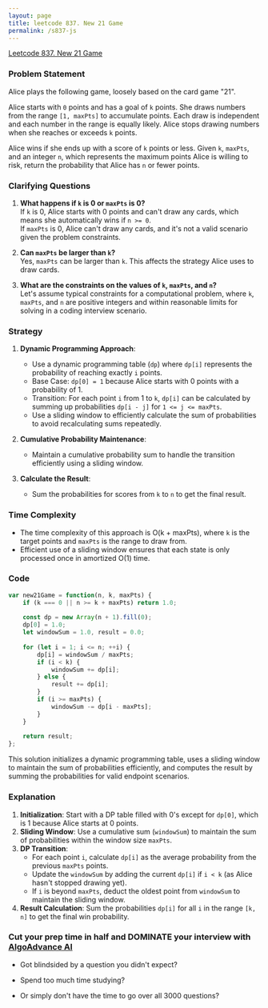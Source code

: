 ```yaml
---
layout: page
title: leetcode 837. New 21 Game
permalink: /s837-js
---
```

[Leetcode 837. New 21 Game](https://algoadvance.github.io/algoadvance/l837)
### Problem Statement

Alice plays the following game, loosely based on the card game "21".

Alice starts with `0` points and has a goal of `k` points. She draws numbers from the range `[1, maxPts]` to accumulate points. Each draw is independent and each number in the range is equally likely. Alice stops drawing numbers when she reaches or exceeds `k` points.

Alice wins if she ends up with a score of `k` points or less. Given `k`, `maxPts`, and an integer `n`, which represents the maximum points Alice is willing to risk, return the probability that Alice has `n` or fewer points.

### Clarifying Questions

1. **What happens if `k` is 0 or `maxPts` is 0?**  
    If `k` is 0, Alice starts with 0 points and can't draw any cards, which means she automatically wins if `n >= 0`.  
    If `maxPts` is 0, Alice can't draw any cards, and it's not a valid scenario given the problem constraints.

2. **Can `maxPts` be larger than `k`?**  
    Yes, `maxPts` can be larger than `k`. This affects the strategy Alice uses to draw cards.

3. **What are the constraints on the values of `k`, `maxPts`, and `n`?**  
    Let's assume typical constraints for a computational problem, where `k`, `maxPts`, and `n` are positive integers and within reasonable limits for solving in a coding interview scenario.

### Strategy

1. **Dynamic Programming Approach**:
    - Use a dynamic programming table (`dp`) where `dp[i]` represents the probability of reaching exactly `i` points.
    - Base Case: `dp[0] = 1` because Alice starts with 0 points with a probability of 1.
    - Transition: For each point `i` from 1 to `k`, `dp[i]` can be calculated by summing up probabilities `dp[i - j]` for `1 <= j <= maxPts`.
    - Use a sliding window to efficiently calculate the sum of probabilities to avoid recalculating sums repeatedly.

2. **Cumulative Probability Maintenance**:
    - Maintain a cumulative probability sum to handle the transition efficiently using a sliding window.

3. **Calculate the Result**:
    - Sum the probabilities for scores from `k` to `n` to get the final result.

### Time Complexity

- The time complexity of this approach is O(k + maxPts), where `k` is the target points and `maxPts` is the range to draw from.
- Efficient use of a sliding window ensures that each state is only processed once in amortized O(1) time.

### Code

```javascript
var new21Game = function(n, k, maxPts) {
    if (k === 0 || n >= k + maxPts) return 1.0;
    
    const dp = new Array(n + 1).fill(0);
    dp[0] = 1.0;
    let windowSum = 1.0, result = 0.0;
    
    for (let i = 1; i <= n; ++i) {
        dp[i] = windowSum / maxPts;
        if (i < k) {
            windowSum += dp[i];
        } else {
            result += dp[i];
        }
        if (i >= maxPts) {
            windowSum -= dp[i - maxPts];
        }
    }
    
    return result;
};
```

This solution initializes a dynamic programming table, uses a sliding window to maintain the sum of probabilities efficiently, and computes the result by summing the probabilities for valid endpoint scenarios.

### Explanation

1. **Initialization**: Start with a DP table filled with 0's except for `dp[0]`, which is 1 because Alice starts at 0 points.
2. **Sliding Window**: Use a cumulative sum (`windowSum`) to maintain the sum of probabilities within the window size `maxPts`.
3. **DP Transition**:
    - For each point `i`, calculate `dp[i]` as the average probability from the previous `maxPts` points.
    - Update the `windowSum` by adding the current `dp[i]` if `i < k` (as Alice hasn't stopped drawing yet).
    - If `i` is beyond `maxPts`, deduct the oldest point from `windowSum` to maintain the sliding window.
4. **Result Calculation**: Sum the probabilities `dp[i]` for all `i` in the range `[k, n]` to get the final win probability.


### Cut your prep time in half and DOMINATE your interview with [AlgoAdvance AI](https://algoAdvance.com)

- Got blindsided by a question you didn't expect?

- Spend too much time studying?

- Or simply don't have the time to go over all 3000 questions?

